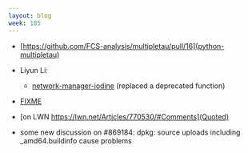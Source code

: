 ```yaml
---
layout: blog
week: 185
---
```


* [https://github.com/FCS-analysis/multipletau/pull/16](python-multipletau)

* Liyun Li:
   * [network-manager-iodine](https://gitlab.gnome.org/GNOME/network-manager-iodine/merge_requests/1) (replaced a deprecated function)

* [FIXME](http://lists.gnu.org/archive/html/info-mtools/2018-11/msg00000.html)

* [on LWN https://lwn.net/Articles/770530/#Comments](Quoted)

* some new discussion on #869184: dpkg: source uploads including _amd64.buildinfo cause problems

